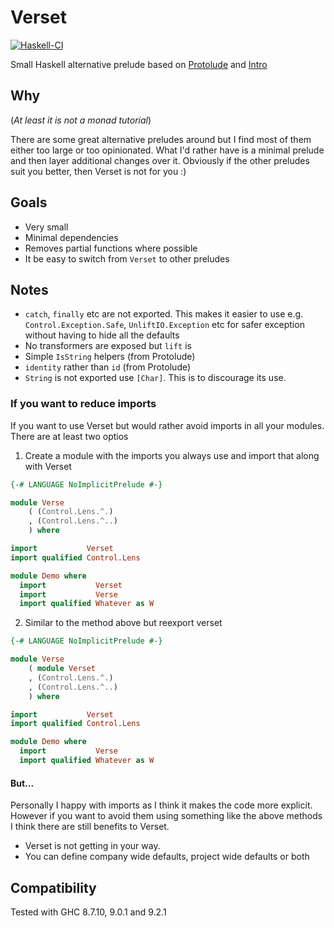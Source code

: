 # Verset

[![Haskell-CI](https://github.com/andrevdm/verset/actions/workflows/haskell-ci.yml/badge.svg?branch=master)](https://github.com/andrevdm/verset/actions/workflows/haskell-ci.yml)

Small Haskell alternative prelude based on [Protolude](https://hackage.haskell.org/package/protolude) and [Intro](https://hackage.haskell.org/package/intro)

## Why
(*At least it is not a monad tutorial*)

There are some great alternative preludes around but I find most of them either too large or too opinionated. 
What I'd rather have is a minimal prelude and then layer additional changes over it. 
Obviously if the other preludes suit you better, then Verset is not for you :) 

## Goals
 - Very small
 - Minimal dependencies
 - Removes partial functions where possible
 - It be easy to switch from `Verset` to other preludes

## Notes
 - `catch`, `finally` etc are not exported. This makes it easier to use e.g. `Control.Exception.Safe`, `UnliftIO.Exception` etc for safer exception without having to hide all the defaults
 - No transformers are exposed but `lift` is
 - Simple `IsString` helpers (from Protolude)
 - `identity` rather than `id` (from Protolude)
 - `String` is not exported use `[Char]`. This is to discourage its use.


### If you want to reduce imports

If you want to use Verset but would rather avoid imports in all your modules. There are at least two optios

1) Create a module with the imports you always use and import that along with Verset

```haskell
{-# LANGUAGE NoImplicitPrelude #-}

module Verse
    ( (Control.Lens.^.)
    , (Control.Lens.^..)
    ) where

import           Verset
import qualified Control.Lens
```

```haskell
module Demo where
  import           Verset
  import           Verse
  import qualified Whatever as W
```


2) Similar to the method above but reexport verset

```haskell
{-# LANGUAGE NoImplicitPrelude #-}

module Verse
    ( module Verset
    , (Control.Lens.^.)
    , (Control.Lens.^..)
    ) where

import           Verset
import qualified Control.Lens
```

```haskell
module Demo where
  import           Verse
  import qualified Whatever as W
```

#### But...

Personally I happy with imports as I think it makes the code more explicit. However if you want to avoid them using something like the above methods I think there are still benefits to Verset.
  - Verset is not getting in your way.
  - You can define company wide defaults, project wide defaults or both


## Compatibility

Tested with GHC 8.7.10, 9.0.1 and 9.2.1

